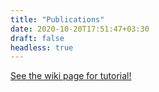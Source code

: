 ```yaml
---
title: "Publications"
date: 2020-10-20T17:51:47+03:30
draft: false
headless: true
---
```


[See the wiki page for tutorial!](https://github.com/hadisinaee/avicenna/wiki)